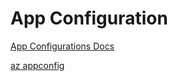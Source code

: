 # App Configuration

[App Configurations Docs](https://docs.microsoft.com/en-us/azure/azure-app-configuration/)

[az appconfig](https://docs.microsoft.com/en-us/cli/azure/appconfig?view=azure-cli-latest)
